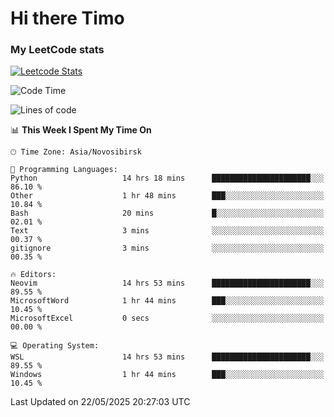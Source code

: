 # Hi there Timo
### My LeetCode stats
[![Leetcode Stats](https://leetcard.jacoblin.cool/przdtl?border=0&radius=20&ext=heatmap&theme=nord)](https://leetcode.com/przdtl)

<!--START_SECTION:waka-->
![Code Time](http://img.shields.io/badge/Code%20Time-858%20hrs%2046%20mins-blue)

![Lines of code](https://img.shields.io/badge/From%20Hello%20World%20I%27ve%20Written-91.6%20thousand%20lines%20of%20code-blue)

📊 **This Week I Spent My Time On** 

```text
🕑︎ Time Zone: Asia/Novosibirsk

💬 Programming Languages: 
Python                   14 hrs 18 mins      ██████████████████████░░░   86.10 % 
Other                    1 hr 48 mins        ███░░░░░░░░░░░░░░░░░░░░░░   10.84 % 
Bash                     20 mins             █░░░░░░░░░░░░░░░░░░░░░░░░   02.01 % 
Text                     3 mins              ░░░░░░░░░░░░░░░░░░░░░░░░░   00.37 % 
gitignore                3 mins              ░░░░░░░░░░░░░░░░░░░░░░░░░   00.35 % 

🔥 Editors: 
Neovim                   14 hrs 53 mins      ██████████████████████░░░   89.55 % 
MicrosoftWord            1 hr 44 mins        ███░░░░░░░░░░░░░░░░░░░░░░   10.45 % 
MicrosoftExcel           0 secs              ░░░░░░░░░░░░░░░░░░░░░░░░░   00.00 % 

💻 Operating System: 
WSL                      14 hrs 53 mins      ██████████████████████░░░   89.55 % 
Windows                  1 hr 44 mins        ███░░░░░░░░░░░░░░░░░░░░░░   10.45 % 
```


 Last Updated on 22/05/2025 20:27:03 UTC
<!--END_SECTION:waka-->
